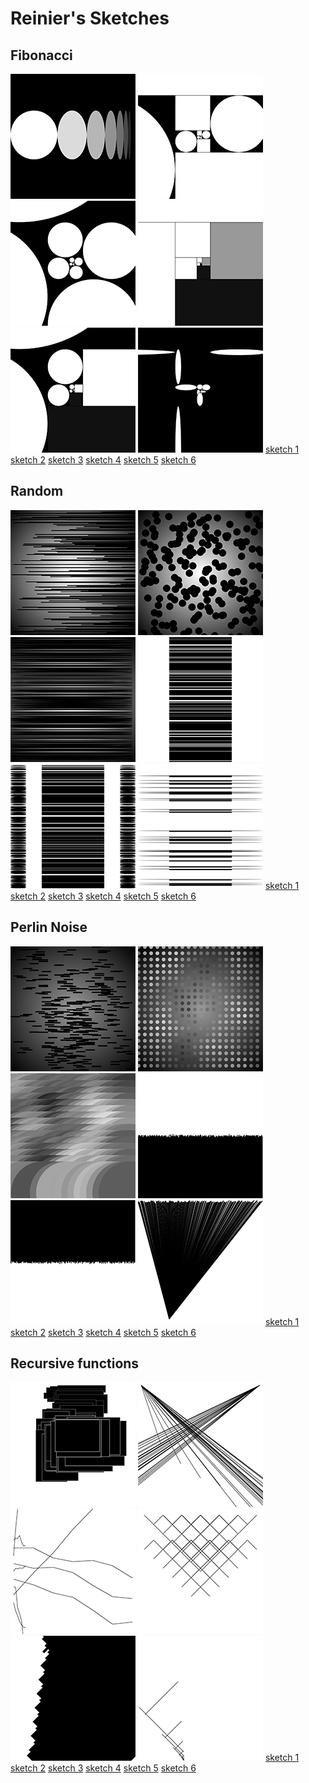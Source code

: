 # Reinier's Sketches 

## Fibonacci
![](Reinier/1_fibo/sketch1.png)
![](Reinier/1_fibo/sketch2.png)
![](Reinier/1_fibo/sketch3.png)
![](Reinier/1_fibo/sketch4.png)
![](Reinier/1_fibo/sketch5.png)
![](Reinier/1_fibo/sketch6.png)
[sketch 1](1_Reinier/fibo/sketch1.pv)
[sketch 2](1_Reinier/fibo/sketch2.pv)
[sketch 3](1_Reinier/fibo/sketch3.pv)
[sketch 4](1_Reinier/fibo/sketch4.pv)
[sketch 5](1_Reinier/fibo/sketch5.pv)
[sketch 6](1_Reinier/fibo/sketch6.pv)

## Random
![](Reinier/2_random/sketch1_random.png)
![](Reinier/2_random/sketch2_random.png)
![](Reinier/2_random/sketch3_random.png)
![](Reinier/2_random/sketch4_random.png)
![](Reinier/2_random/sketch5_random.png)
![](Reinier/2_random/sketch6_random.png)
[sketch 1](2_Reinier/random/sketch1_random.pv)
[sketch 2](2_Reinier/random/sketch2_random.pv)
[sketch 3](2_Reinier/random/sketch3_random.pv)
[sketch 4](2_Reinier/random/sketch4_random.pv)
[sketch 5](2_Reinier/random/sketch5_random.pv)
[sketch 6](2_Reinier/random/sketch6_random.pv)

## Perlin Noise
![](Reinier/3_pn/pn_sketch_1.png)
![](Reinier/3_pn/pn_sketch_2.png)
![](Reinier/3_pn/pn_sketch_3.png)
![](Reinier/3_pn/pn_sketch_4.png)
![](Reinier/3_pn/pn_sketch_5.png)
![](Reinier/3_pn/pn_sketch_6.png)
[sketch 1](Reinier/3_pn/pn_sketch_1.pv)
[sketch 2](Reinier/3_pn/pn_sketch_2.pv)
[sketch 3](Reinier/3_pn/pn_sketch_3.pv)
[sketch 4](Reinier/3_pn/pn_sketch_4.pv)
[sketch 5](Reinier/3_pn/pn_sketch_5.pv)
[sketch 6](Reinier/3_pn/pn_sketch_6.pv)

## Recursive functions
![](Reinier/4_rf/rf_sketch_1.png)
![](Reinier/4_rf/rf_sketch_2.png)
![](Reinier/4_rf/rf_sketch_3.png)
![](Reinier/4_rf/rf_sketch_4.png)
![](Reinier/4_rf/rf_sketch_5.png)
![](Reinier/4_rf/rf_sketch_6.png)
[sketch 1](Reinier/4_rf/rf_sketch_1.pv)
[sketch 2](Reinier/4_rf/rf_sketch_2.pv)
[sketch 3](Reinier/4_rf/rf_sketch_3.pv)
[sketch 4](Reinier/4_rf/rf_sketch_4.pv)
[sketch 5](Reinier/4_rf/rf_sketch_5.pv)
[sketch 6](Reinier/4_rf/rf_sketch_6.pv)            

